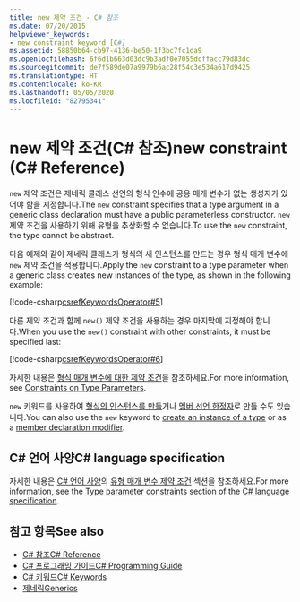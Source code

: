 ```yaml
---
title: new 제약 조건 - C# 참조
ms.date: 07/20/2015
helpviewer_keywords:
- new constraint keyword [C#]
ms.assetid: 58850b64-cb97-4136-be50-1f3bc7fc1da9
ms.openlocfilehash: 6f6d1b663d03dc9b3adf0e7055dcffacc79d83dc
ms.sourcegitcommit: de7f589de07a9979b6ac28f54c3e534a617d9425
ms.translationtype: HT
ms.contentlocale: ko-KR
ms.lasthandoff: 05/05/2020
ms.locfileid: "82795341"
---
```

# <a name="new-constraint-c-reference"></a><span data-ttu-id="78aa4-102">new 제약 조건(C# 참조)</span><span class="sxs-lookup"><span data-stu-id="78aa4-102">new constraint (C# Reference)</span></span>

<span data-ttu-id="78aa4-103">`new` 제약 조건은 제네릭 클래스 선언의 형식 인수에 공용 매개 변수가 없는 생성자가 있어야 함을 지정합니다.</span><span class="sxs-lookup"><span data-stu-id="78aa4-103">The `new` constraint specifies that a type argument in a generic class declaration must have a public parameterless constructor.</span></span> <span data-ttu-id="78aa4-104">`new` 제약 조건을 사용하기 위해 유형을 추상화할 수 없습니다.</span><span class="sxs-lookup"><span data-stu-id="78aa4-104">To use the `new` constraint, the type cannot be abstract.</span></span>

<span data-ttu-id="78aa4-105">다음 예제와 같이 제네릭 클래스가 형식의 새 인스턴스를 만드는 경우 형식 매개 변수에 `new` 제약 조건을 적용합니다.</span><span class="sxs-lookup"><span data-stu-id="78aa4-105">Apply the `new` constraint to a type parameter when a generic class creates new instances of the type, as shown in the following example:</span></span>

[!code-csharp[csrefKeywordsOperator#5](~/samples/snippets/csharp/VS_Snippets_VBCSharp/csrefKeywordsOperator/CS/csrefKeywordsOperators.cs#5)]

<span data-ttu-id="78aa4-106">다른 제약 조건과 함께 `new()` 제약 조건을 사용하는 경우 마지막에 지정해야 합니다.</span><span class="sxs-lookup"><span data-stu-id="78aa4-106">When you use the `new()` constraint with other constraints, it must be specified last:</span></span>

[!code-csharp[csrefKeywordsOperator#6](~/samples/snippets/csharp/VS_Snippets_VBCSharp/csrefKeywordsOperator/CS/csrefKeywordsOperators.cs#6)]

<span data-ttu-id="78aa4-107">자세한 내용은 [형식 매개 변수에 대한 제약 조건](../../programming-guide/generics/constraints-on-type-parameters.md)을 참조하세요.</span><span class="sxs-lookup"><span data-stu-id="78aa4-107">For more information, see [Constraints on Type Parameters](../../programming-guide/generics/constraints-on-type-parameters.md).</span></span>

<span data-ttu-id="78aa4-108">`new` 키워드를 사용하여 [형식의 인스턴스를 만들](../operators/new-operator.md)거나 [멤버 선언 한정자](new-modifier.md)로 만들 수도 있습니다.</span><span class="sxs-lookup"><span data-stu-id="78aa4-108">You can also use the `new` keyword to [create an instance of a type](../operators/new-operator.md) or as a [member declaration modifier](new-modifier.md).</span></span>

## <a name="c-language-specification"></a><span data-ttu-id="78aa4-109">C# 언어 사양</span><span class="sxs-lookup"><span data-stu-id="78aa4-109">C# language specification</span></span>

<span data-ttu-id="78aa4-110">자세한 내용은 [C# 언어 사양](~/_csharplang/spec/classes.md#type-parameter-constraints)의 [유형 매개 변수 제약 조건](~/_csharplang/spec/introduction.md) 섹션을 참조하세요.</span><span class="sxs-lookup"><span data-stu-id="78aa4-110">For more information, see the [Type parameter constraints](~/_csharplang/spec/classes.md#type-parameter-constraints) section of the [C# language specification](~/_csharplang/spec/introduction.md).</span></span>

## <a name="see-also"></a><span data-ttu-id="78aa4-111">참고 항목</span><span class="sxs-lookup"><span data-stu-id="78aa4-111">See also</span></span>

- [<span data-ttu-id="78aa4-112">C# 참조</span><span class="sxs-lookup"><span data-stu-id="78aa4-112">C# Reference</span></span>](../index.md)
- [<span data-ttu-id="78aa4-113">C# 프로그래밍 가이드</span><span class="sxs-lookup"><span data-stu-id="78aa4-113">C# Programming Guide</span></span>](../../programming-guide/index.md)
- [<span data-ttu-id="78aa4-114">C# 키워드</span><span class="sxs-lookup"><span data-stu-id="78aa4-114">C# Keywords</span></span>](index.md)
- [<span data-ttu-id="78aa4-115">제네릭</span><span class="sxs-lookup"><span data-stu-id="78aa4-115">Generics</span></span>](../../programming-guide/generics/index.md)
